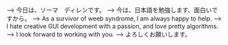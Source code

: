 --> 今日は、ソーマ　ディレンです。
--> 今は、日本語を勉強します、面白いですから。
--> As a survivor of weeb syndrome, I am always happy to help. 
--> I hate creative GUI development with a passion, and love pretty algorithms.
--> I look forward to working with you.
--> よろしくお願いします。
